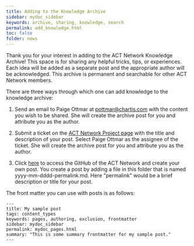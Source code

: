 ```yaml
---
title: Adding to the Knowledge Archive
sidebar: mydoc_sidebar
keywords: archive, sharing, knowledge, search
permalink: add_knowledge.html
toc: false
folder: news
---
```


Thank you for your interest in adding to the ACT Network Knowledge Archive! This space is for sharing any helpful tricks, tips, or experiences. Each idea will be added as a separate post and the appropriate author will be acknowledged. This archive is permanent and searchable for other ACT Network members.

There are three ways through which one can add knowledge to the knowledge archive:

1) Send an email to Paige Ottmar at <pottmar@chartis.com> with the content you wish to be shared. She will create the archive post for you and attribute you as the author.

2) Submit a ticket on the [ACT Network Project page](https://actnetwork.atlassian.net/projects/ACT/board) with the title and description of your post. Select Paige Ottmar as the assignee of the ticket. She will create the archive post for you and attribute you as the author.

3) Click [here](https://github.com/pottmar/ACT-test/tree/gh-pages/_posts) to access the GitHub of the ACT Network and create your own post. You create a post by adding a file in this folder that is named yyyy-mm-dddd-permalink.md. Here "permalink" would be a brief description or title for your post.

The front matter you can use with posts is as follows:

```
---
title: My sample post
tags: content_types
keywords: pages, authoring, exclusion, frontmatter
sidebar: mydoc_sidebar
permalink: mydoc_pages.html
summary: "This is some summary frontmatter for my sample post."
---
```
